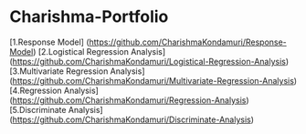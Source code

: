 # Charishma-Portfolio
<a name="Academic Projects"></a>
[1.Response Model] (https://github.com/CharishmaKondamuri/Response-Model)
[2.Logistical Regression Analysis] (https://github.com/CharishmaKondamuri/Logistical-Regression-Analysis)
[3.Multivariate Regression Analysis] (https://github.com/CharishmaKondamuri/Multivariate-Regression-Analysis)
[4.Regression Analysis] (https://github.com/CharishmaKondamuri/Regression-Analysis)
[5.Discriminate Analysis] (https://github.com/CharishmaKondamuri/Discriminate-Analysis)
